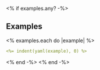 <% if examples.any? -%>
## Examples
<% examples.each do |example| %>
```yaml
<%= indent(yaml(example), 0) %>
```
<% end -%>
<% end -%>

